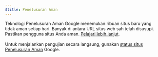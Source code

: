 ```yaml
---
$title: Penelusuran Aman
---
```


Teknologi Penelusuran Aman Google menemukan ribuan situs baru yang tidak aman setiap hari. Banyak di antara URL situs web sah telah disusupi. Pastikan pengguna situs Anda aman. [Pelajari lebih lanjut](https://transparencyreport.google.com/safe-browsing/overview?hl=id). <br><br> Untuk menjalankan pengujian secara langsung, gunakan [status situs Penelusuran Aman](https://transparencyreport.google.com/safe-browsing/search?hl=id) Google.
